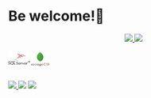 # Be welcome!👋

<div align="center">
  <a href="https://github.com/leobranbila">
  <img height="145em" src="https://github-readme-stats.vercel.app/api?username=leobranbila&theme=nightowl&include_all_commits=true&count_private=true"/>
  <img height="145em" src="https://github-readme-stats.vercel.app/api/top-langs/?username=leobranbila&langs_count=7&theme=nightowl"/>
</div>
<div style="display: inline_block"><br>
  <img align="center" alt="Leo-sql" height="30" width="40" src="https://raw.githubusercontent.com/devicons/devicon/master/icons/microsoftsqlserver/microsoftsqlserver-original-wordmark.svg">
  <img align="center" alt="Leo-mongodb" height="30" width="40" src="https://raw.githubusercontent.com/devicons/devicon/master/icons/mongodb/mongodb-original-wordmark.svg">
</div>
  
  ##
  
<div> 
  <img src="https://komarev.com/ghpvc/?username=leobranbila&color=blueviolet&style=flat">
  <a href = "mailto:leo.brannbila@gmail.com"><img src="https://img.shields.io/badge/-Gmail-%23333?style=flat&logo=gmail&logoColor=white" target="_blank"></a>
  <a href="https://www.linkedin.com/in/leobranbila/" target="_blank"><img src="https://img.shields.io/badge/-LinkedIn-%230077B5?style=flat&logo=linkedin&logoColor=white" target="_blank"></a>
</div>
